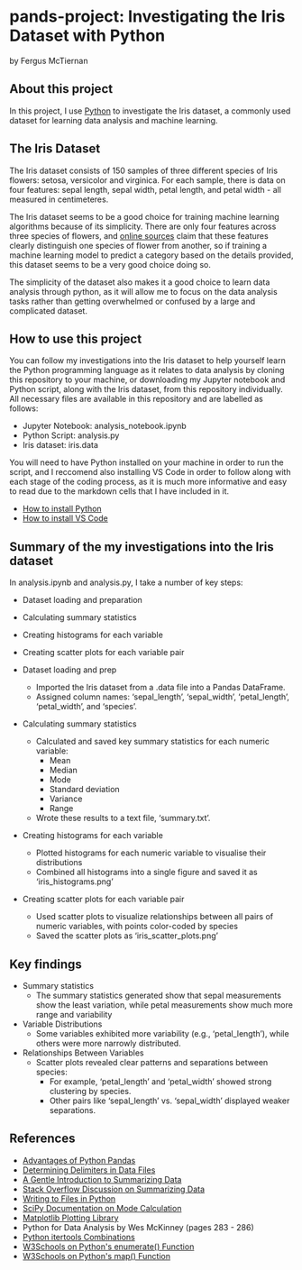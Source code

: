 # pands-project: Investigating the Iris Dataset with Python
by Fergus McTiernan

## About this project
In this project, I use [Python]() to investigate the Iris dataset, a commonly used dataset for learning data analysis and machine learning.

## The Iris Dataset
The Iris dataset consists of 150 samples of three different species of Iris flowers: setosa, versicolor and virginica. For each sample, there is data on four features: sepal length, sepal width, petal length, and petal width - all measured in centimeteres.

The Iris dataset seems to be a good choice for training machine learning algorithms because of its simplicity. There are only four features across three species of flowers, and [online sources](https://www.geeksforgeeks.org/iris-dataset/) claim that these features clearly distinguish one species of flower from another, so if training a machine learning model to predict a category based on the details provided, this dataset seems to be a very good choice doing so.

The simplicity of the dataset also makes it a good choice to learn data analysis through python, as it will allow me to focus on the data analysis tasks rather than getting overwhelmed or confused by a large and complicated dataset.

## How to use this project
You can follow my investigations into the Iris dataset to help yourself learn the Python programming language as it relates to data analysis by cloning this repository to your machine, or downloading my Jupyter notebook and Python script, along with the Iris dataset, from this repository individually. All necessary files are available in this repository and are labelled as follows:

  - Jupyter Notebook: analysis_notebook.ipynb
  - Python Script: analysis.py
  - Iris dataset: iris.data

You will need to have Python installed on your machine in order to run the script, and I reccomend also installing VS Code in order to follow along with each stage of the coding process, as it is much more informative and easy to read due to the markdown cells that I have included in it.

  - [How to install Python](https://www.python.org/downloads/)
  - [How to install VS Code](https://code.visualstudio.com/docs/setup/windows)

## Summary of the my investigations into the Iris dataset
In analysis.ipynb and analysis.py, I take a number of key steps:
  - Dataset loading and preparation
  - Calculating summary statistics
  - Creating histograms for each variable
  - Creating scatter plots for each variable pair

  - Dataset loading and prep
    - Imported the Iris dataset from a .data file into a Pandas DataFrame.
    - Assigned column names: ‘sepal_length’, ‘sepal_width’, ‘petal_length’, ‘petal_width’, and ‘species’.
  
  - Calculating summary statistics
    - Calculated and saved key summary statistics for each numeric variable:
      - Mean
      - Median
      - Mode
      - Standard deviation
      - Variance
      - Range
    - Wrote these results to a text file, ‘summary.txt’.

  - Creating histograms for each variable
    - Plotted histograms for each numeric variable to visualise their distributions
    - Combined all histograms into a single figure and saved it as ‘iris_histograms.png’

  - Creating scatter plots for each variable pair
    - Used scatter plots to visualize relationships between all pairs of numeric variables, with points color-coded by species
    - Saved the scatter plots as ‘iris_scatter_plots.png’

## Key findings
  - Summary statistics
    - The summary statistics generated show that sepal measurements show the least variation, while petal measurements show much more range and variability
  - Variable Distributions
    - Some variables exhibited more variability (e.g., ‘petal_length’), while others were more narrowly distributed.
  - Relationships Between Variables
    - Scatter plots revealed clear patterns and separations between species:
      - For example, ‘petal_length’ and ‘petal_width’ showed strong clustering by species.
      - Other pairs like ‘sepal_length’ vs. ‘sepal_width’ displayed weaker separations.

## References
- [Advantages of Python Pandas](https://data-flair.training/blogs/advantages-of-python-pandas/)
- [Determining Delimiters in Data Files](https://www.shanelynn.ie/using-pandas-dataframe-creating-editing-viewing-data-in-python/)
- [A Gentle Introduction to Summarizing Data](https://openelectiondata.net/en/academy/a-gentle-introduction-to-summarizing-data/)
- [Stack Overflow Discussion on Summarizing Data](https://stackoverflow.com/questions/43160381/printing-summary-of-results-in-python)
- [Writing to Files in Python](https://www.geeksforgeeks.org/writing-to-file-in-python/)
- [SciPy Documentation on Mode Calculation](https://docs.scipy.org/doc/scipy/reference/generated/scipy.stats.mode.html)
- [Matplotlib Plotting Library](https://matplotlib.org/stable/api/pyplot_summary.html)
- Python for Data Analysis by Wes McKinney (pages 283 - 286)
- [Python itertools Combinations](https://docs.python.org/3/library/itertools.html#itertools.combinations)
- [W3Schools on Python's enumerate() Function](https://www.w3schools.com/python/ref_func_enumerate.asp)
- [W3Schools on Python's map() Function](https://www.w3schools.com/python/ref_func_map.asp)


